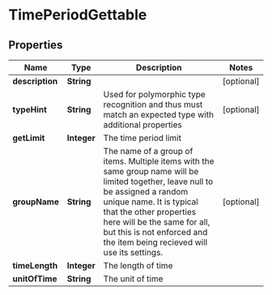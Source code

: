 
# TimePeriodGettable

## Properties
Name | Type | Description | Notes
------------ | ------------- | ------------- | -------------
**description** | **String** |  |  [optional]
**typeHint** | **String** | Used for polymorphic type recognition and thus must match an expected type with additional properties |  [optional]
**getLimit** | **Integer** | The time period limit | 
**groupName** | **String** | The name of a group of items. Multiple items with the same group name will be limited together, leave null to be assigned a random unique name. It is typical that the other properties here will be the same for all, but this is not enforced and the item being recieved will use its settings. |  [optional]
**timeLength** | **Integer** | The length of time | 
**unitOfTime** | **String** | The unit of time | 




